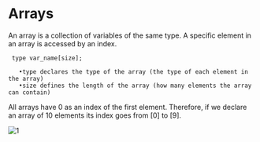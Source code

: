 # Arrays

An array is a collection of variables of the same type. A specific element in an array is accessed by an index.

     type var_name[size];

       •type declares the type of the array (the type of each element in the array)
       •size defines the length of the array (how many elements the array can contain)

All arrays have 0 as an index of the first element. Therefore, if we declare an array of 10 elements its index goes from [0] to [9].

![1](https://user-images.githubusercontent.com/46513413/75294331-14c13880-57f6-11ea-91bf-afaebff24499.png)












